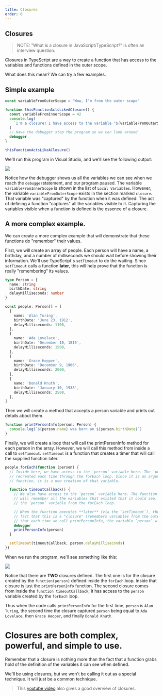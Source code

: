 ```yaml
---
title: Closures
order: 6
---
```


## Closures

> NOTE: "What is a closure in JavaScript/TypeScript?" is often an interview
> question.

Closures in TypeScript are a way to create a function that has access to the
variables and functions defined in the outer scope.

What does this mean? We can try a few examples.

## Simple example

```typescript
const variableFromOuterScope = "Wow, I'm from the outer scope"

function thisFunctionActsLikeAClosure() {
  const variableFromInnerScope = 42
  console.log(
    `I'm a closure! I have access to the variable "${variableFromOuterScope}" and the variable "${variableFromInnerScope}"`
  )
  // Have the debugger stop the program so we can look around
  debugger
}

thisFunctionActsLikeAClosure()
```

We'll run this program in Visual Studio, and we'll see the following output:

![](./assets/closure-simple.png)

Notice how the debugger shows us all the variables we can see when we reach the
`debugger`statement, and our program paused. The variable
`variableFromInnerScope` is shown in the list of `Local Variables`. However, the
variable `variableFromOuterScope` exists in the section marked `closure`. That
variable was "captured" by the function when it was defined. The act of defining
a function "captures" all the variables visible to it. Capturing the variables
visible when a function is defined is the essence of a closure.

## A more complex example.

We can create a more complex example that will demonstrate that these functions
do "remember" their values.

First, we will create an array of people. Each person will have a name, a
birthday, and a number of milliseconds we should wait before showing their
information. We'll use TypeScript's `setTimeout` to do the waiting. Since
`setTimeout` calls a function **later**, this will help prove that the function
is really "remembering" its values.

```typescript
type Person = {
  name: string
  birthDate: string
  delayMilliseconds: number
}

const people: Person[] = [
  {
    name: 'Alan Turing',
    birthDate: 'June 23, 1912',
    delayMilliseconds: 1100,
  },
  {
    name: 'Ada Lovelace',
    birthDate: 'December 10, 1815',
    delayMilliseconds: 1500,
  },
  {
    name: 'Grace Hopper',
    birthDate: 'December 9, 1906',
    delayMilliseconds: 2000,
  },
  {
    name: 'Donald Knuth',
    birthDate: 'January 10, 1938',
    delayMilliseconds: 2500,
  },
]
```

Then we will create a method that accepts a person variable and prints out
details about them.

```typescript
function printPersonInfo(person: Person) {
  console.log(`${person.name} was born on ${person.birthDate}`)
}
```

Finally, we will create a loop that will call the printPersonInfo method for
each person in the array. However, we will call this method from inside a call
to `setTimeout`. `setTimeout` is a function that creates a timer that will call
the supplied function later.

```typescript
people.forEach(function (person) {
  // Inside here, we have access to the `person` variable here. The `person` variable is
  // recreated each time through the forEach loop. Since it is an argument to the
  // function, it is a new creation of that variable.

  function timeoutCallback() {
    // We also have access to the `person` variable here. The function timeoutCallback
    // will remember all the variables that existed that it could see. This includes
    // the `person` variable from the forEach loop.

    // When the function executes **later** (via the `setTimeout`), the
    // fact that this is a "closure" (remembers variables from the outer scope) ensures
    // that each time we call printPersonInfo, the variable `person` will be correct.
    debugger
    printPersonInfo(person)
  }

  setTimeout(timeoutCallback, person.delayMilliseconds)
})
```

When we run the program, we'll see something like this:

![](./assets/closure-complex.gif)

Notice that there are **TWO** closures defined. The first one is for the closure
created by the `function(person)` defined inside the `forEach` loop. Inside that
closure is just the `printPersonInfo` function. The second closure comes from
inside the `function timeoutCallback`; it has access to the `person` variable
created by the `forEach` loop.

Thus when the code calls `printPersonInfo` for the first time, `person` is
`Alan Turing`, the second time the closure captured `person` being equal to
`Ada Lovelace`, then `Grace Hooper`, and finally `Donald Knuth`.

# Closures are both complex, powerful, and simple to use.

Remember that a closure is nothing more than the fact that a function grabs hold
of the definition of the variables it can see when defined.

We'll be using closures, but we won't be calling it out as a special technique.
It will just be a common technique.

> This [youtube video](https://www.youtube.com/watch?v=ePfe7nFSnAk) also gives a
> good overview of closures.
